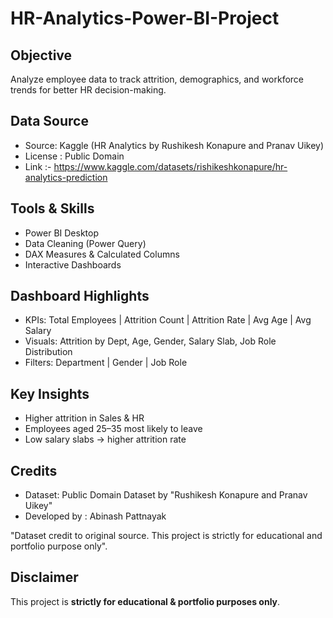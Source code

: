 # HR-Analytics-Power-BI-Project

## Objective
Analyze employee data to track attrition, demographics, and workforce trends for better HR decision-making.

## Data Source
- Source: Kaggle (HR Analytics by Rushikesh Konapure and Pranav Uikey)
- License : Public Domain
- Link :- https://www.kaggle.com/datasets/rishikeshkonapure/hr-analytics-prediction

## Tools & Skills
- Power BI Desktop  
- Data Cleaning (Power Query)  
- DAX Measures & Calculated Columns  
- Interactive Dashboards  

## Dashboard Highlights
- KPIs: Total Employees | Attrition Count | Attrition Rate | Avg Age | Avg Salary  
- Visuals: Attrition by Dept, Age, Gender, Salary Slab, Job Role Distribution  
- Filters: Department | Gender | Job Role  

## Key Insights
- Higher attrition in Sales & HR  
- Employees aged 25–35 most likely to leave  
- Low salary slabs → higher attrition rate  

##  Credits
- Dataset: Public Domain Dataset by  "Rushikesh Konapure and Pranav Uikey"
- Developed by : Abinash Pattnayak

"Dataset credit to original source. This project is strictly for educational and portfolio purpose only".

## Disclaimer
This project is **strictly for educational & portfolio purposes only**.
